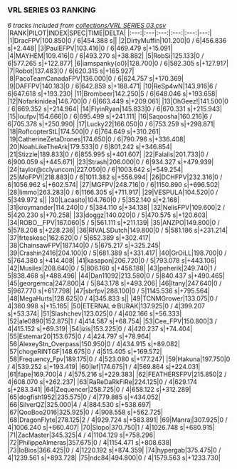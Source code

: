 ### VRL SERIES 03 RANKING
*6 tracks included from [collections/VRL SERIES 03.csv](/collections/VRL%20SERIES%2003.csv)*
|RANK|PILOT|INDEX|SPEC|TIME|DELTA|
|:---:|:---|:---:|:---:|:---:|---:|
|1|DracFPV|100.850|0 / 6|454.388 s||
|2|DirtyMuffin|101.200|0 / 6|456.836 s|+2.448|
|3|PaulEFPV|103.416|0 / 6|469.479 s|+15.091|
|4|MAYHEM|109.416|0 / 6|493.270 s|+38.882|
|5|RobSi|125.133|0 / 6|577.265 s|+122.877|
|6|iamspanky{o0}|128.700|0 / 6|582.305 s|+127.917|
|7|Robot|137.483|0 / 6|620.315 s|+165.927|
|8|PacoTeamCanadaFPV|136.000|0 / 6|624.757 s|+170.369|
|9|DAFFPV|140.183|0 / 6|642.859 s|+188.471|
|10|ReSp4wN|143.916|6 / 6|647.618 s|+193.230|
|11|Brombeer|142.250|5 / 6|648.046 s|+193.658|
|12|Nofarkinidea|146.700|0 / 6|663.449 s|+209.061|
|13|OhGeez!|141.500|0 / 6|669.352 s|+214.964|
|14|FlyinRyan|145.833|0 / 6|670.331 s|+215.943|
|15|loufpv|154.666|0 / 6|695.499 s|+241.111|
|16|Saqoosha|160.216|6 / 6|705.378 s|+250.990|
|17|Lucky22|166.050|0 / 6|753.259 s|+298.871|
|18|RoflcopterStL|174.500|0 / 6|764.649 s|+310.261|
|19|CatherineZetaDrones|174.650|0 / 6|790.796 s|+336.408|
|20|NoahLikeTheArk|179.533|0 / 6|801.242 s|+346.854|
|21|Stizzle|189.833|0 / 6|855.995 s|+401.607|
|22|Falalis|201.733|0 / 6|900.059 s|+445.671|
|23|Strash|206.000|0 / 6|934.327 s|+479.939|
|24|taylor@cclyuncom|227.050|0 / 6|1003.642 s|+549.254|
|25|MoFPV!|218.883|0 / 6|1011.382 s|+556.994|
|26|DCHFPV|232.316|0 / 6|1056.962 s|+602.574|
|27|MGFPV|248.716|0 / 6|1150.890 s|+696.502|
|28|limmo|263.283|0 / 6|1166.305 s|+711.917|
|29|VESPULA|104.520|0 / 5|349.972 s||
|30|Lacasito|104.760|0 / 5|352.140 s|+2.168|
|31|kroymander|114.240|0 / 5|384.110 s|+34.138|
|32|NelisFPV|109.600|2 / 5|420.230 s|+70.258|
|33|doggz|140.020|0 / 5|470.575 s|+120.603|
|34|ROBO__FPV|167.060|5 / 5|561.111 s|+211.139|
|35|ANZPO|149.800|0 / 5|578.208 s|+228.236|
|36|RIVALSDutch|149.800|0 / 5|581.186 s|+231.214|
|37|frteskesc|162.620|0 / 5|652.389 s|+302.417|
|38|ChainsawFPV|187.140|0 / 5|675.217 s|+325.245|
|39|Crashin2416|204.100|0 / 5|681.389 s|+331.417|
|40|GrOiLL|198.700|0 / 5|764.380 s|+414.408|
|41|kasapon|206.720|0 / 5|793.078 s|+443.106|
|42|Musilex|208.640|0 / 5|806.160 s|+456.188|
|43|peherik|249.740|1 / 5|838.468 s|+488.496|
|44|Dan11092|213.580|0 / 5|840.437 s|+490.465|
|45|georgemca|247.800|4 / 5|843.178 s|+493.206|
|46|Itany|247.640|0 / 5|967.770 s|+617.798|
|47|sbrfpv|288.100|0 / 5|1145.536 s|+795.564|
|48|MegaHurts|128.625|0 / 4|345.833 s||
|49|TCNMGrower|133.075|0 / 4|360.998 s|+15.165|
|50|ETERNAL☆BURAK|137.925|0 / 4|399.207 s|+53.374|
|51|Slashchev|123.025|0 / 4|402.166 s|+56.333|
|52|ale0890|152.875|1 / 4|414.587 s|+68.754|
|53|Cee_FPV|150.800|3 / 4|415.152 s|+69.319|
|54|izis|153.225|0 / 4|420.237 s|+74.404|
|55|Estemar20|153.675|0 / 4|424.797 s|+78.964|
|56|AlexeyStn_Overpass|150.950|0 / 4|434.915 s|+89.082|
|57|chogeRINTGF|148.675|0 / 4|515.405 s|+169.572|
|58|Frequency_Fpv|189.175|0 / 4|523.080 s|+177.247|
|59|Hakuna|197.750|0 / 4|539.252 s|+193.419|
|60|lef|174.675|1 / 4|569.864 s|+224.031|
|61|fape|169.700|4 / 4|575.216 s|+229.383|
|62|FEATHERSFPV|215.850|2 / 4|608.070 s|+262.237|
|63|RaReDaRkFiRe|224.125|0 / 4|629.174 s|+283.341|
|64|Zequencer|258.725|0 / 4|658.122 s|+312.289|
|65|dogfish1952|235.575|0 / 4|779.885 s|+434.052|
|66|SilverQZ|325.000|4 / 4|884.530 s|+538.697|
|67|QooBoo2016|325.925|0 / 4|908.558 s|+562.725|
|68|DragonFlyte|278.125|2 / 4|929.724 s|+583.891|
|69|Manraj|307.925|0 / 4|1006.240 s|+660.407|
|70|Slopo|370.750|1 / 4|1026.748 s|+680.915|
|71|ZacMaster|345.325|4 / 4|1104.129 s|+758.296|
|72|PhilippeAlmeras|357.675|0 / 4|1154.471 s|+808.638|
|73|IoBios|366.425|0 / 4|1220.192 s|+874.359|
|74|hypergab|375.475|0 / 4|1239.561 s|+893.728|
|75|ndc84|494.800|0 / 4|1579.563 s|+1233.730|

